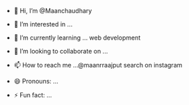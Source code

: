 - 👋 Hi, I’m @Maanchaudhary
- 👀 I’m interested in ...
- 🌱 I’m currently learning ... web development 
- 💞️ I’m looking to collaborate on ...
- 📫 How to reach me ...@maanrraajput search on instagram
  
- 😄 Pronouns: ...
- ⚡ Fun fact: ...

<!---
Mayank-chaudhary01/Mayank-chaudhary01 is a ✨ special ✨ repository because its `README.md` (this file) appears on your GitHub profile.
You can click the Preview link to take a look at your changes.
--->
